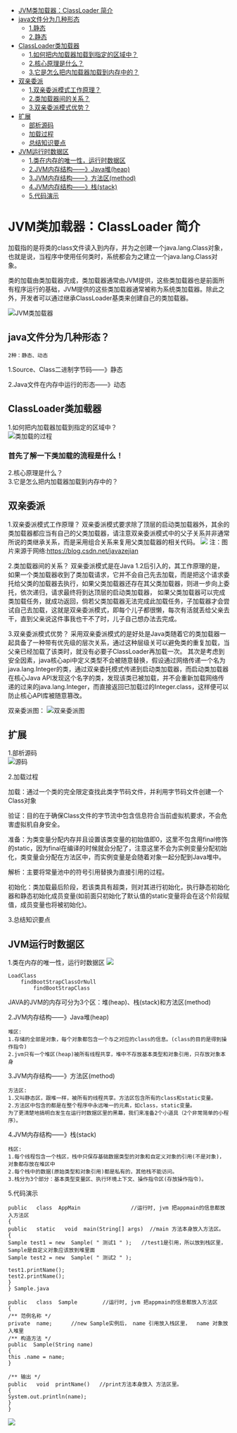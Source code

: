 <!-- TOC -->
- [JVM类加载器：ClassLoader  简介](#JVM类加载器：ClassLoader-简介)
- [java文件分为几种形态](#java文件分为几种形态)
    - [1.静态](#1静态)
    - [2.静态](#2静态)
- [ClassLoader类加载器](#ClassLoader类加载器)
    - [1.如何把内加载器加载到指定的区域中？](#1如何把内加载器加载到指定的区域中？)
    - [2.核心原理是什么？](#2核心原理是什么？)
    - [3.它是怎么把内加载器加载到内存中的？](#3它是怎么把内加载器加载到内存中的？)
- [双亲委派](#双亲委派)
    - [1.双亲委派模式工作原理？](#1双亲委派模式工作原理？)
    - [2.类加载器间的关系？](#2类加载器间的关系？)
    - [3.双亲委派模式优势？](#3双亲委派模式优势？)
- [扩展](#扩展)
    - [部析源码](#部析源码)
    - [加载过程](#看看加载过程)
    - [总结知识要点](#总结知识要点)
- [JVM运行时数据区](#JVM运行时数据区)
    - [1.类在内存的唯一性，运行时数据区](#1类在内存的唯一性，运行时数据区)
    - [2.JVM内存结构——》Java堆(heap)](#2JVM内存结构——》Java堆(heap))
    - [3.JVM内存结构——》方法区(method)](#3JVM内存结构——》方法区(method))
    - [4.JVM内存结构——》栈(stack)](#4JVM内存结构——》栈(stack))
    - [5.代码演示](#5代码演示)

<!-- TOC -->

# JVM类加载器：ClassLoader  简介

加载指的是将类的class文件读入到内存，并为之创建一个java.lang.Class对象，也就是说，当程序中使用任何类时，系统都会为之建立一个java.lang.Class对象。

类的加载由类加载器完成，类加载器通常由JVM提供，这些类加载器也是前面所有程序运行的基础，JVM提供的这些类加载器通常被称为系统类加载器。除此之外，开发者可以通过继承ClassLoader基类来创建自己的类加载器。

![JVM类加载器](https://i.loli.net/2019/07/03/5d1ca4e6bc61172562.png)

## java文件分为几种形态？
    2种：静态、动态
    
1.Source、Class二进制字节码——》静态<br>

2.Java文件在内存中运行的形态——》动态

## ClassLoader类加载器
1.如何把内加载器加载到指定的区域中？<br>
![类加载的过程](https://i.loli.net/2019/07/04/5d1db5b0839d739592.png)
### 首先了解一下类加载的流程是什么！

2.核心原理是什么？<br>
3.它是怎么把内加载器加载到内存中的？<br>

## 双亲委派

1.双亲委派模式工作原理？
双亲委派模式要求除了顶层的启动类加载器外，其余的类加载器都应当有自己的父类加载器，请注意双亲委派模式中的父子关系并非通常所说的类继承关系，而是采用组合关系来复用父类加载器的相关代码。
![](https://i.loli.net/2019/07/04/5d1dba8c0578898053.png)
注：图片来源于网络:https://blog.csdn.net/javazejian

2.类加载器间的关系？
双亲委派模式是在Java 1.2后引入的，其工作原理的是，如果一个类加载器收到了类加载请求，它并不会自己先去加载，而是把这个请求委托给父类的加载器去执行，如果父类加载器还存在其父类加载器，则进一步向上委托，依次递归，请求最终将到达顶层的启动类加载器，
如果父类加载器可以完成类加载任务，就成功返回，倘若父类加载器无法完成此加载任务，子加载器才会尝试自己去加载，这就是双亲委派模式，即每个儿子都很懒，每次有活就丢给父亲去干，直到父亲说这件事我也干不了时，儿子自己想办法去完成。

3.双亲委派模式优势？
采用双亲委派模式的是好处是Java类随着它的类加载器一起具备了一种带有优先级的层次关系，通过这种层级关可以避免类的重复加载，当父亲已经加载了该类时，就没有必要子ClassLoader再加载一次。
其次是考虑到安全因素，java核心api中定义类型不会被随意替换，假设通过网络传递一个名为java.lang.Integer的类，通过双亲委托模式传递到启动类加载器，而启动类加载器在核心Java API发现这个名字的类，发现该类已被加载，并不会重新加载网络传递的过来的java.lang.Integer，而直接返回已加载过的Integer.class，这样便可以防止核心API库被随意篡改。

双亲委派图：
![双亲委派图](https://i.loli.net/2019/07/04/5d1db85d7663557061.png)

## 扩展
1.部析源码<br>
![源码](https://i.loli.net/2019/07/03/5d1ca3485322194295.png)

2.加载过程<br>

加载：通过一个类的完全限定查找此类字节码文件，并利用字节码文件创建一个Class对象

验证：目的在于确保Class文件的字节流中包含信息符合当前虚拟机要求，不会危害虚拟机自身安全。

准备：为类变量分配内存并且设置该类变量的初始值即0，这里不包含用final修饰的static，因为final在编译的时候就会分配了，注意这里不会为实例变量分配初始化，类变量会分配在方法区中，而实例变量是会随着对象一起分配到Java堆中。

解析：主要将常量池中的符号引用替换为直接引用的过程。

初始化：类加载最后阶段，若该类具有超类，则对其进行初始化，执行静态初始化器和静态初始化成员变量(如前面只初始化了默认值的static变量将会在这个阶段赋值，成员变量也将被初始化)。

3.总结知识要点<br>

## JVM运行时数据区
1.类在内存的唯一性，运行时数据区
![](https://i.loli.net/2019/07/03/5d1ca8c56275b47502.png)
```
LoadClass
    findBootStrapClassOrNull
        findBootStrapClass
```
JAVA的JVM的内存可分为3个区：堆(heap)、栈(stack)和方法区(method) 

2.JVM内存结构——》Java堆(heap)
```
堆区: 
1.存储的全部是对象，每个对象都包含一个与之对应的class的信息。(class的目的是得到操作指令) 
2.jvm只有一个堆区(heap)被所有线程共享，堆中不存放基本类型和对象引用，只存放对象本身 
```

3.JVM内存结构——》方法区(method)
```
方法区: 
1.又叫静态区，跟堆一样，被所有的线程共享。方法区包含所有的class和static变量。 
2.方法区中包含的都是在整个程序中永远唯一的元素，如class，static变量。 
为了更清楚地搞明白发生在运行时数据区里的黑幕，我们来准备2个小道具（2个非常简单的小程序）。
```

4.JVM内存结构——》栈(stack)
```
栈区: 
1.每个线程包含一个栈区，栈中只保存基础数据类型的对象和自定义对象的引用(不是对象)，对象都存放在堆区中 
2.每个栈中的数据(原始类型和对象引用)都是私有的，其他栈不能访问。 
3.栈分为3个部分：基本类型变量区、执行环境上下文、操作指令区(存放操作指令)。
``` 
5.代码演示
```
public   class  AppMain                //运行时, jvm 把appmain的信息都放入方法区    
{    
public   static   void  main(String[] args)  //main 方法本身放入方法区。    
{    
Sample test1 = new  Sample( " 测试1 " );   //test1是引用，所以放到栈区里， Sample是自定义对象应该放到堆里面    
Sample test2 = new  Sample( " 测试2 " );    
 
test1.printName();    
test2.printName();    
}    
} Sample.java    
  
public   class  Sample        //运行时, jvm 把appmain的信息都放入方法区    
{    
/** 范例名称 */    
private  name;      //new Sample实例后， name 引用放入栈区里，  name 对象放入堆里    
/** 构造方法 */    
public  Sample(String name)    
{    
this .name = name;    
}    
  
/** 输出 */    
public   void  printName()   //print方法本身放入 方法区里。    
{    
System.out.println(name);    
}    
}   
```
![](https://i.loli.net/2019/07/04/5d1dbcebc6eb144876.png)

